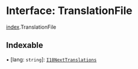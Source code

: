 # Interface: TranslationFile

[index](../wiki/index).TranslationFile

## Indexable

▪ [lang: `string`]: [`I18NextTranslations`](../wiki/index#i18nexttranslations-1)
